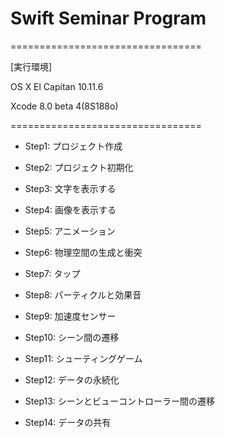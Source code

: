 # Swift Seminar Program

=================================

[実行環境]

OS X El Capitan 10.11.6

Xcode 8.0 beta 4(8S188o)

=================================

- Step1: プロジェクト作成

- Step2: プロジェクト初期化

- Step3: 文字を表示する

- Step4: 画像を表示する

- Step5: アニメーション

- Step6: 物理空間の生成と衝突

- Step7: タップ

- Step8: パーティクルと効果音

- Step9: 加速度センサー

- Step10: シーン間の遷移

- Step11: シューティングゲーム

- Step12: データの永続化

- Step13: シーンとビューコントローラー間の遷移

- Step14: データの共有